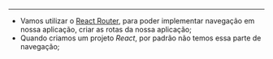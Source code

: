 ___
- Vamos utilizar o [React Router](https://reactrouter.com/), para poder implementar navegação em nossa aplicação, criar as rotas da nossa aplicação;
- Quando criamos um projeto *React*, por padrão não temos essa parte de navegação;